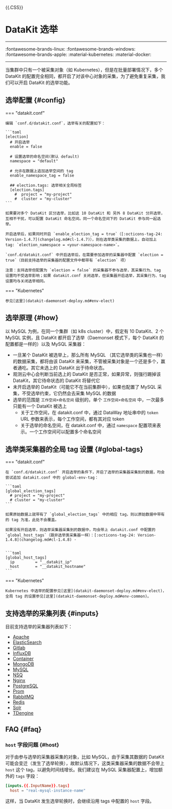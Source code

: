 <!-- This file required to translate to EN. -->
{{.CSS}}
# DataKit 选举
---

:fontawesome-brands-linux: :fontawesome-brands-windows: :fontawesome-brands-apple: :material-kubernetes: :material-docker:

---

当集群中只有一个被采集对象（如 Kubernetes），但是在批量部署情况下，多个 DataKit 的配置完全相同，都开启了对该中心对象的采集，为了避免重复采集，我们可以开启 DataKit 的选举功能。

## 选举配置 {#config}

=== "datakit.conf"

    编辑 `conf.d/datakit.conf`，选举有关的配置如下：
    
    ```toml
    [election]
      # 开启选举
      enable = false

      # 设置选举的命名空间(默认 default)
      namespace = "default"
    
      # 允许在数据上追加选举空间的 tag
      enable_namespace_tag = false
    
      ## election.tags: 选举相关全局标签
      [election.tags]
        #  project = "my-project"
        #  cluster = "my-cluster"
    ```
    
    如果要对多个 DataKit 区分选举，比如这 10 DataKit 和 另外 8 DataKit 分开选举，互相不干扰，可以配置 DataKit 命名空间。同一个命名空间下的 DataKit 参与同一起选举。
    
    开启选举后，如果同时开启 `enable_election_tag = true`（[:octicons-tag-24: Version-1.4.7](changelog.md#cl-1.4.7)），则在选举类采集的数据上，自动加上 tag: `election_namespace = <your-namespace-name>`。

    `conf.d/datakit.conf` 中开启选举后，在需要参加选举的采集器中配置 `election = true`（目前支持选举的采集器的配置文件中都带有 `election` 项）

    注意：支持选举但配置为 `election = false` 的采集器不参与选举，其采集行为、tag 设置均不受选举影响；如果 datakit.conf 关闭选举，但采集器开启选举，其采集行为、tag 设置均与关闭选举相同。

=== "Kubernetes"

    参见[这里](datakit-daemonset-deploy.md#env-elect)

## 选举原理 {#how}

以 MySQL 为例，在同一个集群（如 k8s cluster）中，假定有 10 DataKit、2 个 MySQL 实例，且 DataKit 都开启了选举（Daemonset 模式下，每个 DataKit 的配置都是一样的）以及 MySQL 采集器：

- 一旦某个 DataKit 被选举上，那么所有 MySQL （其它选举类的采集也一样）的数据采集，都将由该 DataKit 来采集，不管被采集对象是一个还是多个，赢者通吃。其它未选上的 DataKit 出于待命状态。
- 观测云中心会判断当前选上的 DataKit 是否正常，如果异常，则强行踢掉该 DataKit，其它待命状态的 DataKit 将替代它
- 未开启选举的 DataKit（可能它不在当前集群中），如果也配置了 MySQL 采集，不受选举约束，它仍然会去采集 MySQL 的数据
- 选举的范围是 `工作空间+命名空间` 级别的，单个 `工作空间+命名空间` 中，一次最多只能有一个 DataKit 被选上
    - 关于工作空间，在 datakit.conf 中，通过 DataWay 地址串中的 `token` URL 参数来表示，每个工作空间，都有其对应 token
    - 关于选举的命名空间，在 datakit.conf 中，通过 `namespace` 配置项来表示。一个工作空间可以配置多个命名空间

## 选举类采集器的全局 tag 设置 {#global-tags}

=== "datakit.conf"

    在 `conf.d/datakit.conf` 开启选举的条件下，开启了选举的采集器采集到的数据，均会尝试追加 datakit.conf 中的 global-env-tag：
    
    ```toml
    [global_election_tags]
      # project = "my-project"
      # cluster = "my-cluster"
    ```

    如果原始数据上就带有了 `global_election_tags` 中的相应 tag，则以原始数据中带有的 tag 为准，此处不会覆盖。

    如果没有开启选举，则选举采集器采集到的数据中，均会带上 datakit.conf 中配置的 `global_host_tags`（跟非选举类采集器一样）：[:octicons-tag-24: Version-1.4.8](changelog.md#cl-1.4.8) ·


    ```toml
    [global_host_tags]
      ip         = "__datakit_ip"
      host       = "__datakit_hostname"
    ```

=== "Kubernetes"

    Kubernetes 中选举的配置参见[这里](datakit-daemonset-deploy.md#env-elect)，全局 tag 的设置参见[这里](datakit-daemonset-deploy.md#env-common)。

## 支持选举的采集列表 {#inputs}

目前支持选举的采集器列表如下：

- [Apache](apache.md)
- [ElasticSearch](elasticsearch.md)
- [Gitlab](gitlab.md)
- [InfluxDB](influxdb.md)
- [Container](container.md)
- [MongoDB](mongodb.md)
- [MySQL](mysql.md)
- [NSQ](nsq.md)
- [Nginx](nginx.md)
- [PostgreSQL](postgresql.md)
- [Prom](prom.md)
- [RabbitMQ](rabbitmq.md)
- [Redis](redis.md)
- [Solr](solr.md)
- [TDengine](tdengine.md)

## FAQ {#faq}

### `host` 字段问题 {#host}

对于由参与选举的采集器采集的对象，比如 MySQL，由于采集其数据的 DataKit 可能会变迁（发生了选举轮换），故默认情况下，这类采集器采集的数据不会带上 `host` 这个 tag，以避免时间线增长。我们建议在 MySQL 采集器配置上，增加额外的 `tags` 字段：

```toml
[inputs.{{.InputName}}.tags]
  host = "real-mysql-instance-name"
```

这样，当 DataKit 发生选举轮换时，会继续沿用 tags 中配置的 `host` 字段。
